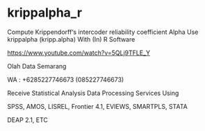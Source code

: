 # krippalpha_r
Compute Krippendorff‘s intercoder reliability coefficient Alpha Use krippalpha (kripp.alpha) With (In) R Software

https://www.youtube.com/watch?v=5QLj9TFLE_Y

Olah Data Semarang

WA : +6285227746673 (085227746673)

Receive Statistical Analysis Data Processing Services Using

SPSS, AMOS, LISREL, Frontier 4.1, EVIEWS, SMARTPLS, STATA

DEAP 2.1, ETC
